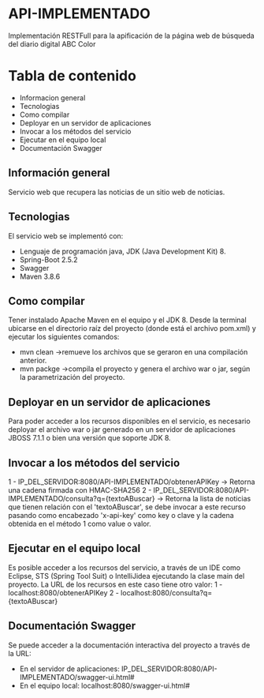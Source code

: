 # API-IMPLEMENTADO
Implementación RESTFull para la apificación de la página web de búsqueda del diario digital ABC Color

# Tabla de contenido
* Informacion general
* Tecnologias
* Como compilar
* Deployar en un servidor de aplicaciones
* Invocar a los métodos del servicio
* Ejecutar en el equipo local
* Documentación Swagger

## Información general
Servicio web que recupera las noticias de un sitio web de noticias.

## Tecnologias
El servicio web se implementó con:
* Lenguaje de programación java, JDK (Java Development Kit) 8.
* Spring-Boot 2.5.2
* Swagger
* Maven 3.8.6

## Como compilar
Tener instalado Apache Maven en el equipo y el JDK 8.
Desde la terminal ubicarse en el directorio raíz del proyecto (donde está el archivo pom.xml) y ejecutar los siguientes comandos:
- mvn clean ->remueve los archivos que se geraron en una compilación anterior. 
- mvn packge ->compila el proyecto y genera el archivo war o jar, según la parametrización del proyecto.

## Deployar en un servidor de aplicaciones
Para poder acceder a los recursos disponibles en el servicio, es necesario deployar el archivo war o jar generado en un servidor de aplicaciones JBOSS 7.1.1 o bien una versión que soporte JDK 8.

## Invocar a los métodos del servicio
1 - IP_DEL_SERVIDOR:8080/API-IMPLEMENTADO/obtenerAPIKey -> Retorna una cadena firmada con HMAC-SHA256
2 - IP_DEL_SERVIDOR:8080/API-IMPLEMENTADO/consulta?q={textoABuscar} -> Retorna la lista de noticias que tienen relación con el 'textoABuscar', se debe invocar a este recurso pasando como encabezado 'x-api-key' como key o clave y la cadena obtenida en el método 1 como value o valor.

## Ejecutar en el equipo local
Es posible acceder a los recursos del servicio, a través de un IDE como Eclipse, STS (Spring Tool Suit) o IntelliJidea ejecutando la clase main del proyecto. La URL de los recursos en este caso tiene otro valor:
1 - localhost:8080/obtenerAPIKey
2 - localhost:8080/consulta?q={textoABuscar}

## Documentación Swagger
Se puede acceder a la documentación interactiva del proyecto a través de la URL:
* En el servidor de aplicaciones: IP_DEL_SERVIDOR:8080/API-IMPLEMENTADO/swagger-ui.html#
* En el equipo local: localhost:8080/swagger-ui.html#
